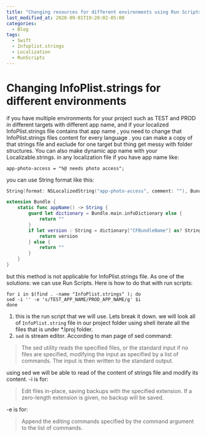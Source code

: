 ```yaml
---
title: "Changing resources for different environments using Run Scripts"
last_modified_at: 2020-09-01T19:20:02-05:00
categories:
  - Blog
tags:
  - Swift
  - Infoplist.strings
  - Localization
  - RunScripts
---
```


# Changing InfoPlist.strings for different environments

if you have multiple environments for your project such as TEST and PROD in different targets with different app name, and if your localized InfoPlist.strings file contains that app name , you need to change that InfoPlist.strings files content for every language . you can make a copy of that strings file and exclude for one target but thing get messy with folder structures.
You can also make dynamic app name with your Localizable.strings.
in any localization file if you have app name like:

```strings
app-photo-access = "%@ needs photo access";
```

 you can use String format like this:

```swift
String(format: NSLocalizedString("app-photo-access", comment: ""), Bundle.appName())

extension Bundle {
    static func appName() -> String {
        guard let dictionary = Bundle.main.infoDictionary else {
            return ""
        }
        if let version : String = dictionary["CFBundleName"] as? String {
            return version
        } else {
            return ""
        }
    }
}
```

but this method is not applicable for InfoPlist.strings file.
As one of the solutions: we can use Run Scripts. Here is how to do that with run scripts:

```shell
for i in $(find . -name "InfoPlist.strings" ); do
sed -i '' -e 's/TEST_APP_NAME/PROD_APP_NAME/g' $i
done
```

1. this is the run script that we will use. Lets break it down.
we will look all of `InfoPlist.string` file in our project folder using shell iterate all the files that is under *.lproj folder.
2. `sed` is stream editor. According to man page of sed command:

>The sed utility reads the specified files, or the standard input if no files are specified, modifying the input as specified by a list of commands. The input is then written to the standard output.

using sed we will be able to read of the content of strings file and modify its content.
-i is for:
>Edit files in-place, saving backups with the specified extension. If a zero-length extension is given, no backup will be saved.

-e is for:
>Append the editing commands specified by the command argument to the list of commands.

